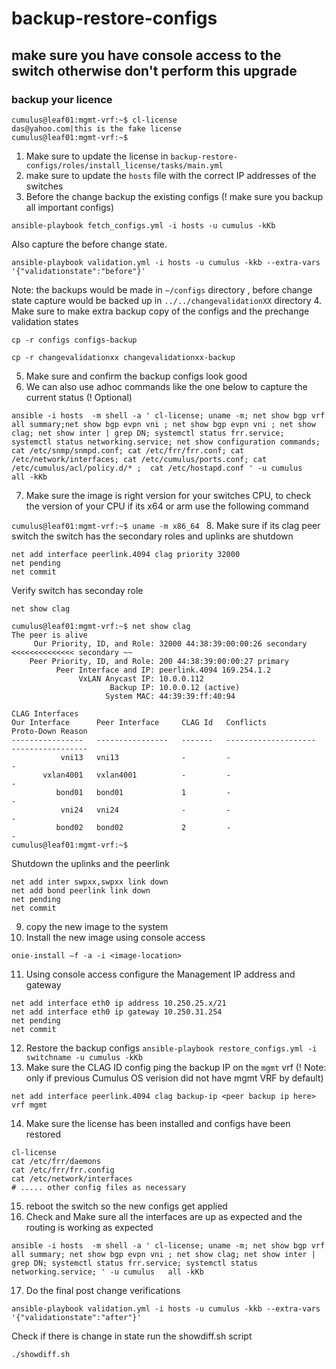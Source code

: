 # backup-restore-configs

## make sure you have console access to the switch otherwise don't perform this upgrade
### backup your licence 
```
cumulus@leaf01:mgmt-vrf:~$ cl-license
das@yahoo.com|this is the fake license
cumulus@leaf01:mgmt-vrf:~$

```
1. Make sure to update the license in  `backup-restore-configs/roles/install_license/tasks/main.yml` 
2. make sure to update the `hosts` file with the correct IP addresses of the switches 
3. Before the change backup the existing configs (! make sure you backup all important configs)

`ansible-playbook fetch_configs.yml -i hosts -u cumulus -kKb`

Also capture the before change state. 

`ansible-playbook validation.yml -i hosts -u cumulus -kkb --extra-vars '{"validationstate":"before"}'`

Note: the backups would be made in `~/configs` directory , before change state capture would be backed up in `../../changevalidationXX` directory 
4. Make sure to make extra backup copy of the configs and the prechange validation states 

`cp -r configs configs-backup` 

`cp -r changevalidationxx changevalidationxx-backup` 

5. Make sure and confirm the backup configs look good 
6. We can also use adhoc commands like the one below to capture the current status  (! Optional)

`ansible -i hosts  -m shell -a ' cl-license; uname -m; net show bgp vrf all summary;net show bgp evpn vni ; net show bgp evpn vni ; net show clag; net show inter | grep DN; systemctl status frr.service; systemctl status networking.service; net show configuration commands; cat /etc/snmp/snmpd.conf; cat /etc/frr/frr.conf; cat /etc/network/interfaces; cat /etc/cumulus/ports.conf; cat  /etc/cumulus/acl/policy.d/* ;  cat /etc/hostapd.conf ' -u cumulus   all -kKb` 

7. Make sure the image is right version for your switches CPU, to check the version of your CPU if its x64 or arm use the following command

`cumulus@leaf01:mgmt-vrf:~$ uname -m
x86_64
` 
8. Make sure if its clag peer switch the switch has the secondary roles and uplinks are shutdown

```
net add interface peerlink.4094 clag priority 32000  
net pending 
net commit 
``` 

Verify switch has seconday role 

`net show clag` 

```
cumulus@leaf01:mgmt-vrf:~$ net show clag
The peer is alive
     Our Priority, ID, and Role: 32000 44:38:39:00:00:26 secondary   <<<<<<<<<<<<<< secondary ~~
    Peer Priority, ID, and Role: 200 44:38:39:00:00:27 primary
          Peer Interface and IP: peerlink.4094 169.254.1.2
               VxLAN Anycast IP: 10.0.0.112
                      Backup IP: 10.0.0.12 (active)
                     System MAC: 44:39:39:ff:40:94

CLAG Interfaces
Our Interface      Peer Interface     CLAG Id   Conflicts              Proto-Down Reason
----------------   ----------------   -------   --------------------   -----------------
           vni13   vni13              -         -                      -
       vxlan4001   vxlan4001          -         -                      -
          bond01   bond01             1         -                      -
           vni24   vni24              -         -                      -
          bond02   bond02             2         -                      -
cumulus@leaf01:mgmt-vrf:~$

```

Shutdown the uplinks and the peerlink

```
net add inter swpxx,swpxx link down
net add bond peerlink link down
net pending 
net commit 
```
9. copy the new image to the system 
10. Install the new image using console access 

`onie-install –f -a -i <image-location>`

11. Using console access configure the Management IP address and gateway 

```
net add interface eth0 ip address 10.250.25.x/21
net add interface eth0 ip gateway 10.250.31.254
net pending 
net commit 
```

12. Restore the backup configs 
`ansible-playbook restore_configs.yml -i switchname -u cumulus -kKb`
13. Make sure the CLAG ID config ping the backup IP on the `mgmt` vrf  (! Note: only if previous Cumulus OS verision did not have mgmt VRF by default)

```
net add interface peerlink.4094 clag backup-ip <peer backup ip here> vrf mgmt
```

14. Make sure the license has been installed and configs have been restored 
```
cl-license 
cat /etc/frr/daemons
cat /etc/frr/frr.config 
cat /etc/network/interfaces 
# ..... other config files as necessary 
``` 
15. reboot the switch so the new configs get applied 
16. Check and Make sure all the interfaces are up as expected and the routing is working as expected 

`ansible -i hosts  -m shell -a ' cl-license; uname -m; net show bgp vrf all summary; net show bgp evpn vni ; net show clag; net show inter | grep DN; systemctl status frr.service; systemctl status networking.service; ' -u cumulus   all -kKb` 

17. Do the final post change verifications 

`ansible-playbook validation.yml -i hosts -u cumulus -kkb --extra-vars '{"validationstate":"after"}'`

Check if there is change in state run the showdiff.sh script 

`./showdiff.sh` 






